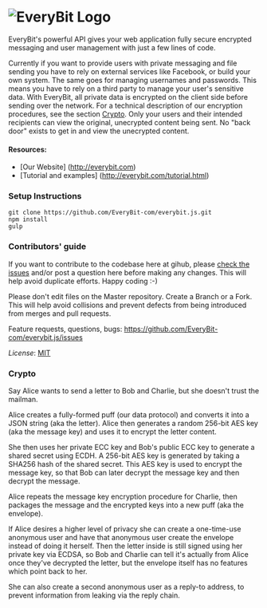 
![EveryBit Logo](https://raw.githubusercontent.com/EveryBit-com/resources/master/EveryBitLogo.gif)
===========
EveryBit's powerful API gives your web application fully secure encrypted messaging and user management with just a few lines of code.

Currently if you want to provide users with private messaging and file sending you have to rely on external services like Facebook, or build your own system. The same goes for managing usernames and passwords. This means you have to rely on a third party to manage your user's sensitive data. With EveryBit, all private data is encrypted on the client side before sending over the network. For a technical description of our encryption procedures, see the section [Crypto](#crypto). Only your users and their intended recipients can view the original, unecrypted content being sent. No "back door" exists to get in and view the unecrypted content. 

#### **Resources:**

- [Our Website] (http://everybit.com)
- [Tutorial and examples] (http://everybit.com/tutorial.html)


### Setup Instructions
```
git clone https://github.com/EveryBit-com/everybit.js.git
npm install
gulp
```

### Contributors' guide
If you want to contribute to the codebase here at gihub, please [check the issues](https://github.com/EveryBit-com/everybit.js/issues?q=is%3Aopen) and/or post a question here before making any changes. This will help avoid duplicate efforts. Happy coding :-)

Please don't edit files on the Master repository. Create a Branch or a Fork. This will help avoid collisions and prevent defects from being introduced from merges and pull requests.

Feature requests, questions, bugs:
https://github.com/EveryBit-com/everybit.js/issues

*License*: [MIT](http://opensource.org/licenses/MIT)

### <a name="crypto"></a>Crypto

Say Alice wants to send a letter to Bob and Charlie, but she doesn't trust the mailman.

Alice creates a fully-formed puff (our data protocol) and converts it into a JSON string (aka the letter). Alice then generates a random 256-bit AES key (aka the message key) and uses it to encrypt the letter content. 

She then uses her private ECC key and Bob's public ECC key to generate a shared secret using ECDH. A 256-bit AES key is generated by taking a SHA256 hash of the shared secret. This AES key is used to encrypt the message key, so that Bob can later decrypt the message key and then decrypt the message. 

Alice repeats the message key encryption procedure for Charlie, then packages the message and the encrypted keys into a new puff (aka the envelope).

If Alice desires a higher level of privacy she can create a one-time-use anonymous user and have that anonymous user create the envelope instead of doing it herself. Then the letter inside is still signed using her private key via ECDSA, so Bob and Charlie can tell it's actually from Alice once they've decrypted the letter, but the envelope itself has no features which point back to her.

She can also create a second anonymous user as a reply-to address, to prevent information from leaking via the reply chain.
